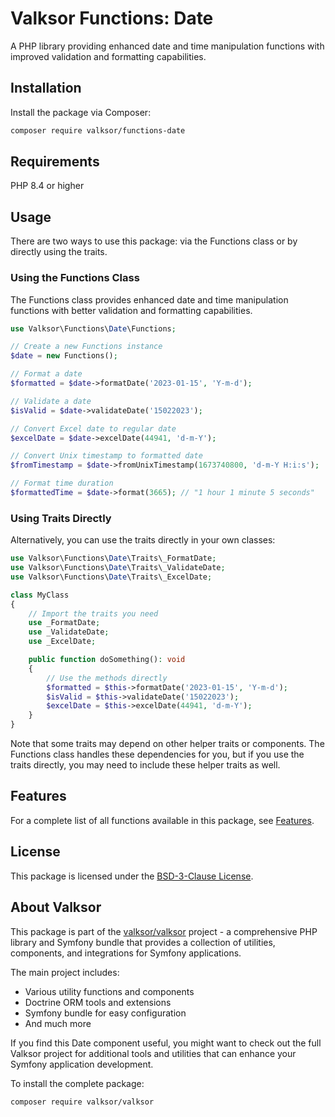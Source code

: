 # Valksor Functions: Date

A PHP library providing enhanced date and time manipulation functions with improved validation and formatting capabilities.

## Installation

Install the package via Composer:

```bash
composer require valksor/functions-date
```

## Requirements

PHP 8.4 or higher

## Usage

There are two ways to use this package: via the Functions class or by directly using the traits.

### Using the Functions Class

The Functions class provides enhanced date and time manipulation functions with better validation and formatting capabilities.

```php
use Valksor\Functions\Date\Functions;

// Create a new Functions instance
$date = new Functions();

// Format a date
$formatted = $date->formatDate('2023-01-15', 'Y-m-d');

// Validate a date
$isValid = $date->validateDate('15022023');

// Convert Excel date to regular date
$excelDate = $date->excelDate(44941, 'd-m-Y');

// Convert Unix timestamp to formatted date
$fromTimestamp = $date->fromUnixTimestamp(1673740800, 'd-m-Y H:i:s');

// Format time duration
$formattedTime = $date->format(3665); // "1 hour 1 minute 5 seconds"
```

### Using Traits Directly

Alternatively, you can use the traits directly in your own classes:

```php
use Valksor\Functions\Date\Traits\_FormatDate;
use Valksor\Functions\Date\Traits\_ValidateDate;
use Valksor\Functions\Date\Traits\_ExcelDate;

class MyClass
{
    // Import the traits you need
    use _FormatDate;
    use _ValidateDate;
    use _ExcelDate;

    public function doSomething(): void
    {
        // Use the methods directly
        $formatted = $this->formatDate('2023-01-15', 'Y-m-d');
        $isValid = $this->validateDate('15022023');
        $excelDate = $this->excelDate(44941, 'd-m-Y');
    }
}
```

Note that some traits may depend on other helper traits or components. The Functions class handles these dependencies for you, but if you use the traits directly, you may need to include these helper traits as well.

## Features

For a complete list of all functions available in this package, see [Features](docs/features.md).

## License

This package is licensed under the [BSD-3-Clause License](LICENSE).

## About Valksor

This package is part of the [valksor/valksor](https://github.com/valksor/valksor) project - a comprehensive PHP library and Symfony bundle that provides a collection of utilities, components, and integrations for Symfony applications.

The main project includes:
- Various utility functions and components
- Doctrine ORM tools and extensions
- Symfony bundle for easy configuration
- And much more

If you find this Date component useful, you might want to check out the full Valksor project for additional tools and utilities that can enhance your Symfony application development.

To install the complete package:

```bash
composer require valksor/valksor
```
